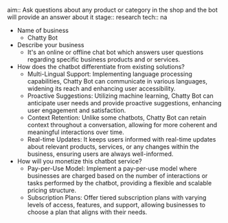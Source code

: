 aim:: Ask questions about any product or category in the shop and the bot will provide an answer about it
stage:: research
tech:: na

- Name of business
	- Chatty Bot
- Describe your business
	- It's an online or offline chat bot which answers user questions regarding specific business products and or services.
- How does the chatbot differentiate from existing solutions?
	- Multi-Lingual Support: Implementing language processing capabilities, Chatty Bot can communicate in various languages, widening its reach and enhancing user accessibility.
	- Proactive Suggestions: Utilizing machine learning, Chatty Bot can anticipate user needs and provide proactive suggestions, enhancing user engagement and satisfaction.
	- Context Retention: Unlike some chatbots, Chatty Bot can retain context throughout a conversation, allowing for more coherent and meaningful interactions over time.
	- Real-time Updates: It keeps users informed with real-time updates about relevant products, services, or any changes within the business, ensuring users are always well-informed.
- How will you monetize this chatbot service?
	- Pay-per-Use Model: Implement a pay-per-use model where businesses are charged based on the number of interactions or tasks performed by the chatbot, providing a flexible and scalable pricing structure.
	- Subscription Plans: Offer tiered subscription plans with varying levels of access, features, and support, allowing businesses to choose a plan that aligns with their needs.